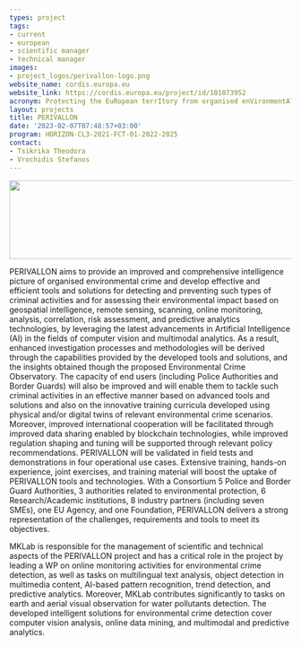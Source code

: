 ```yaml
---
types: project
tags:
- current
- european
- scientific manager
- technical manager
images:
- project_logos/perivallon-logo.png
website_name: cordis.europa.eu
website_link: https://cordis.europa.eu/project/id/101073952
acronym: Protecting the EuRopean terrItory from organised enVironmentAl crime through inteLLigent threat detectiON tools
layout: projects
title: PERIVALLON
date: '2023-02-07T07:48:57+03:00'
program: HORIZON-CL3-2021-FCT-01-2022-2025
contact:
- Tsikrika Theodora
- Vrochidis Stefanos
---
```


<img src="/files/project_logos/co-funded-perivallon-en.png" alt="" width="1500" height="140" class="" />
<p>
PERIVALLON aims to provide an improved and comprehensive intelligence picture of organised environmental crime and develop effective and efficient tools and solutions for detecting and preventing such types of criminal activities and for assessing their environmental impact based on geospatial intelligence, remote sensing, scanning, online monitoring, analysis, correlation, risk assessment, and predictive analytics technologies, by leveraging the latest advancements in Artificial Intelligence (AI) in the fields of computer vision and multimodal analytics. As a result, enhanced investigation processes and methodologies will be derived through the capabilities provided by the developed tools and solutions, and the insights obtained though the proposed Environmental Crime Observatory. The capacity of end users (including Police Authorities and Border Guards) will also be improved and will enable them to tackle such criminal activities in an effective manner based on advanced tools and solutions and also on the innovative training curricula developed using physical and/or digital twins of relevant environmental crime scenarios. Moreover, improved international cooperation will be facilitated through improved data sharing enabled by blockchain technologies, while improved regulation shaping and tuning will be supported through relevant policy recommendations. PERIVALLON will be validated in field tests and demonstrations in four operational use cases. Extensive training, hands-on experience, joint exercises, and training material will boost the uptake of PERIVALLON tools and technologies. With a Consortium 5 Police and Border Guard Authorities, 3 authorities related to environmental protection, 6 Research/Academic institutions, 8 industry partners (including seven SMEs), one EU Agency, and one Foundation, PERIVALLON delivers a strong representation of the challenges, requirements and tools to meet its objectives.
</p>
<p>
MKLab is responsible for the management of scientific and technical aspects of the PERIVALLON project and has a critical role in the project by leading a WP on online monitoring activities for environmental crime detection, as well as tasks on multilingual text analysis, object detection in multimedia content, AI-based pattern recognition, trend detection, and predictive analytics. Moreover, MKLab contributes significantly to tasks on earth and aerial visual observation for water pollutants detection. The developed intelligent solutions for environmental crime detection cover computer vision analysis, online data mining, and multimodal and predictive analytics.
</p>